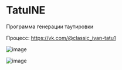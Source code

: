# TatuINE
Программа генерации таутировки

Процесс: https://vk.com/@classic_ivan-tatu1

![image](https://user-images.githubusercontent.com/8572404/135731797-50143aa4-3c69-43dd-a0e9-6bd2bb3013bf.png)

![image](https://user-images.githubusercontent.com/8572404/135731815-e5c85212-616f-4a20-8d13-305c51e8661d.png)
